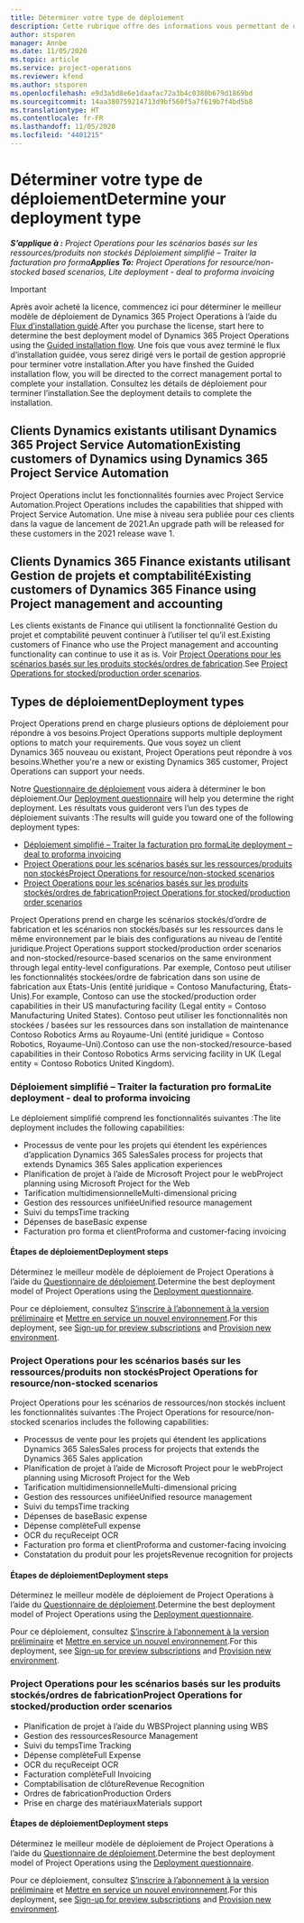 ```yaml
---
title: Déterminer votre type de déploiement
description: Cette rubrique offre des informations vous permettant de déterminer le type de déploiement adéquat de Project Operations pour votre entreprise.
author: stsporen
manager: Annbe
ms.date: 11/05/2020
ms.topic: article
ms.service: project-operations
ms.reviewer: kfend
ms.author: stsporen
ms.openlocfilehash: e9d3a5d8e6e1daafac72a3b4c0380b679d1869bd
ms.sourcegitcommit: 14aa380759214713d9bf560f5a7f619b7f4bd5b8
ms.translationtype: HT
ms.contentlocale: fr-FR
ms.lasthandoff: 11/05/2020
ms.locfileid: "4401215"
---
```

# <a name="determine-your-deployment-type"></a><span data-ttu-id="87731-103">Déterminer votre type de déploiement</span><span class="sxs-lookup"><span data-stu-id="87731-103">Determine your deployment type</span></span>

<span data-ttu-id="87731-104">_**S’applique à :** Project Operations pour les scénarios basés sur les ressources/produits non stockés Déploiement simplifié – Traiter la facturation pro forma_</span><span class="sxs-lookup"><span data-stu-id="87731-104">_**Applies To:** Project Operations for resource/non-stocked based scenarios, Lite deployment - deal to proforma invoicing_</span></span>

> [!IMPORTANT]
> <span data-ttu-id="87731-105">Après avoir acheté la licence, commencez ici pour déterminer le meilleur modèle de déploiement de Dynamics 365 Project Operations à l’aide du [Flux d’installation guidé](https://aka.ms/provisionprojectoperations).</span><span class="sxs-lookup"><span data-stu-id="87731-105">After you purchase the license, start here to determine the best deployment model of Dynamics 365 Project Operations using the [Guided installation flow](https://aka.ms/provisionprojectoperations).</span></span>
> <span data-ttu-id="87731-106">Une fois que vous avez terminé le flux d’installation guidée, vous serez dirigé vers le portail de gestion approprié pour terminer votre installation.</span><span class="sxs-lookup"><span data-stu-id="87731-106">After you have finshed the Guided installation flow, you will be directed to the correct management portal to complete your installation.</span></span> <span data-ttu-id="87731-107">Consultez les détails de déploiement pour terminer l’installation.</span><span class="sxs-lookup"><span data-stu-id="87731-107">See the deployment details to complete the installation.</span></span>


## <a name="existing-customers-of-dynamics-using-dynamics-365-project-service-automation"></a><span data-ttu-id="87731-108">Clients Dynamics existants utilisant Dynamics 365 Project Service Automation</span><span class="sxs-lookup"><span data-stu-id="87731-108">Existing customers of Dynamics using Dynamics 365 Project Service Automation</span></span>
<span data-ttu-id="87731-109">Project Operations inclut les fonctionnalités fournies avec Project Service Automation.</span><span class="sxs-lookup"><span data-stu-id="87731-109">Project Operations includes the capabilities that shipped with Project Service Automation.</span></span> <span data-ttu-id="87731-110">Une mise à niveau sera publiée pour ces clients dans la vague de lancement de 2021.</span><span class="sxs-lookup"><span data-stu-id="87731-110">An upgrade path will be released for these customers in the 2021 release wave 1.</span></span>

## <a name="existing-customers-of-dynamics-365-finance-using-project-management-and-accounting"></a><span data-ttu-id="87731-111">Clients Dynamics 365 Finance existants utilisant Gestion de projets et comptabilité</span><span class="sxs-lookup"><span data-stu-id="87731-111">Existing customers of Dynamics 365 Finance using Project management and accounting</span></span> 

<span data-ttu-id="87731-112">Les clients existants de Finance qui utilisent la fonctionnalité Gestion du projet et comptabilité peuvent continuer à l’utiliser tel qu’il est.</span><span class="sxs-lookup"><span data-stu-id="87731-112">Existing customers of Finance who use the Project management and accounting functionality can continue to use it as is.</span></span> <span data-ttu-id="87731-113">Voir [Project Operations pour les scénarios basés sur les produits stockés/ordres de fabrication](#pma).</span><span class="sxs-lookup"><span data-stu-id="87731-113">See [Project Operations for stocked/production order scenarios](#pma).</span></span>


## <a name="deployment-types"></a><span data-ttu-id="87731-114">Types de déploiement</span><span class="sxs-lookup"><span data-stu-id="87731-114">Deployment types</span></span>
<span data-ttu-id="87731-115">Project Operations prend en charge plusieurs options de déploiement pour répondre à vos besoins.</span><span class="sxs-lookup"><span data-stu-id="87731-115">Project Operations supports multiple deployment options to match your requirements.</span></span> <span data-ttu-id="87731-116">Que vous soyez un client Dynamics 365 nouveau ou existant, Project Operations peut répondre à vos besoins.</span><span class="sxs-lookup"><span data-stu-id="87731-116">Whether you're a new or existing Dynamics 365 customer, Project Operations can support your needs.</span></span>

<span data-ttu-id="87731-117">Notre [Questionnaire de déploiement](https://aka.ms/provisionprojectoperations) vous aidera à déterminer le bon déploiement.</span><span class="sxs-lookup"><span data-stu-id="87731-117">Our [Deployment questionnaire](https://aka.ms/provisionprojectoperations) will help you determine the right deployment.</span></span> <span data-ttu-id="87731-118">Les résultats vous guideront vers l’un des types de déploiement suivants :</span><span class="sxs-lookup"><span data-stu-id="87731-118">The results will guide you toward one of the following deployment types:</span></span>

- [<span data-ttu-id="87731-119">Déploiement simplifié – Traiter la facturation pro forma</span><span class="sxs-lookup"><span data-stu-id="87731-119">Lite deployment – deal to proforma invoicing</span></span>](#lite)
- [<span data-ttu-id="87731-120">Project Operations pour les scénarios basés sur les ressources/produits non stockés</span><span class="sxs-lookup"><span data-stu-id="87731-120">Project Operations for resource/non-stocked scenarios</span></span>](#integrated)
- [<span data-ttu-id="87731-121">Project Operations pour les scénarios basés sur les produits stockés/ordres de fabrication</span><span class="sxs-lookup"><span data-stu-id="87731-121">Project Operations for stocked/production order scenarios</span></span>](#pma)

<span data-ttu-id="87731-122">Project Operations prend en charge les scénarios stockés/d’ordre de fabrication et les scénarios non stockés/basés sur les ressources dans le même environnement par le biais des configurations au niveau de l’entité juridique.</span><span class="sxs-lookup"><span data-stu-id="87731-122">Project Operations support stocked/production order scenarios and non-stocked/resource-based scenarios on the same environment through legal entity-level configurations.</span></span> <span data-ttu-id="87731-123">Par exemple, Contoso peut utiliser les fonctionnalités stockées/ordre de fabrication dans son usine de fabrication aux États-Unis (entité juridique = Contoso Manufacturing, États-Unis).</span><span class="sxs-lookup"><span data-stu-id="87731-123">For example, Contoso can use the stocked/production order capabilities in their US manufacturing facility (Legal entity = Contoso Manufacturing United States).</span></span> <span data-ttu-id="87731-124">Contoso peut utiliser les fonctionnalités non stockées / basées sur les ressources dans son installation de maintenance Contoso Robotics Arms au Royaume-Uni (entité juridique = Contoso Robotics, Royaume-Uni).</span><span class="sxs-lookup"><span data-stu-id="87731-124">Contoso can use the non-stocked/resource-based capabilities in their Contoso Robotics Arms servicing facility in UK (Legal entity = Contoso Robotics United Kingdom).</span></span>

### <a name="lite-deployment---deal-to-proforma-invoicing"></a><a  name="lite"></a><span data-ttu-id="87731-125">Déploiement simplifié – Traiter la facturation pro forma</span><span class="sxs-lookup"><span data-stu-id="87731-125">Lite deployment - deal to proforma invoicing</span></span>

<span data-ttu-id="87731-126">Le déploiement simplifié comprend les fonctionnalités suivantes :</span><span class="sxs-lookup"><span data-stu-id="87731-126">The lite deployment includes the following capabilities:</span></span>

- <span data-ttu-id="87731-127">Processus de vente pour les projets qui étendent les expériences d’application Dynamics 365 Sales</span><span class="sxs-lookup"><span data-stu-id="87731-127">Sales process for projects that extends Dynamics 365 Sales application experiences</span></span>
- <span data-ttu-id="87731-128">Planification de projet à l’aide de Microsoft Project pour le web</span><span class="sxs-lookup"><span data-stu-id="87731-128">Project planning using Microsoft Project for the Web</span></span>
- <span data-ttu-id="87731-129">Tarification multidimensionnelle</span><span class="sxs-lookup"><span data-stu-id="87731-129">Multi-dimensional pricing</span></span>
- <span data-ttu-id="87731-130">Gestion des ressources unifiée</span><span class="sxs-lookup"><span data-stu-id="87731-130">Unified resource management</span></span>
- <span data-ttu-id="87731-131">Suivi du temps</span><span class="sxs-lookup"><span data-stu-id="87731-131">Time tracking</span></span>
- <span data-ttu-id="87731-132">Dépenses de base</span><span class="sxs-lookup"><span data-stu-id="87731-132">Basic expense</span></span>
- <span data-ttu-id="87731-133">Facturation pro forma et client</span><span class="sxs-lookup"><span data-stu-id="87731-133">Proforma and customer-facing invoicing</span></span> 

#### <a name="deployment-steps"></a><span data-ttu-id="87731-134">Étapes de déploiement</span><span class="sxs-lookup"><span data-stu-id="87731-134">Deployment steps</span></span>
<span data-ttu-id="87731-135">Déterminez le meilleur modèle de déploiement de Project Operations à l’aide du [Questionnaire de déploiement](https://aka.ms/provisionprojectoperations).</span><span class="sxs-lookup"><span data-stu-id="87731-135">Determine the best deployment model of Project Operations using the [Deployment questionnaire](https://aka.ms/provisionprojectoperations).</span></span>

<span data-ttu-id="87731-136">Pour ce déploiement, consultez [S’inscrire à l’abonnement à la version préliminaire](lite-preview-subscription-sign-up.md) et [Mettre en service un nouvel environnement](lite-deployment.md).</span><span class="sxs-lookup"><span data-stu-id="87731-136">For this deployment, see [Sign-up for preview subscriptions](lite-preview-subscription-sign-up.md) and [Provision new environment](lite-deployment.md).</span></span> 


### <a name="project-operations-for-resourcenon-stocked-scenarios"></a><a name="integrated"></a><span data-ttu-id="87731-137">Project Operations pour les scénarios basés sur les ressources/produits non stockés</span><span class="sxs-lookup"><span data-stu-id="87731-137">Project Operations for resource/non-stocked scenarios</span></span>
<span data-ttu-id="87731-138">Project Operations pour les scénarios de ressources/non stockés incluent les fonctionnalités suivantes :</span><span class="sxs-lookup"><span data-stu-id="87731-138">The Project Operations for resource/non-stocked scenarios includes the following capabilities:</span></span>
 
- <span data-ttu-id="87731-139">Processus de vente pour les projets qui étendent les applications Dynamics 365 Sales</span><span class="sxs-lookup"><span data-stu-id="87731-139">Sales process for projects that extends the Dynamics 365 Sales application</span></span>
- <span data-ttu-id="87731-140">Planification de projet à l’aide de Microsoft Project pour le web</span><span class="sxs-lookup"><span data-stu-id="87731-140">Project planning using Microsoft Project for the Web</span></span>
- <span data-ttu-id="87731-141">Tarification multidimensionnelle</span><span class="sxs-lookup"><span data-stu-id="87731-141">Multi-dimensional pricing</span></span>
- <span data-ttu-id="87731-142">Gestion des ressources unifiée</span><span class="sxs-lookup"><span data-stu-id="87731-142">Unified resource management</span></span>
- <span data-ttu-id="87731-143">Suivi du temps</span><span class="sxs-lookup"><span data-stu-id="87731-143">Time tracking</span></span>
- <span data-ttu-id="87731-144">Dépenses de base</span><span class="sxs-lookup"><span data-stu-id="87731-144">Basic expense</span></span>
- <span data-ttu-id="87731-145">Dépense complète</span><span class="sxs-lookup"><span data-stu-id="87731-145">Full expense</span></span>
- <span data-ttu-id="87731-146">OCR du reçu</span><span class="sxs-lookup"><span data-stu-id="87731-146">Receipt OCR</span></span>
- <span data-ttu-id="87731-147">Facturation pro forma et client</span><span class="sxs-lookup"><span data-stu-id="87731-147">Proforma and customer-facing invoicing</span></span> 
- <span data-ttu-id="87731-148">Constatation du produit pour les projets</span><span class="sxs-lookup"><span data-stu-id="87731-148">Revenue recognition for projects</span></span>

#### <a name="deployment-steps"></a><span data-ttu-id="87731-149">Étapes de déploiement</span><span class="sxs-lookup"><span data-stu-id="87731-149">Deployment steps</span></span>
<span data-ttu-id="87731-150">Déterminez le meilleur modèle de déploiement de Project Operations à l’aide du [Questionnaire de déploiement](https://aka.ms/provisionprojectoperations).</span><span class="sxs-lookup"><span data-stu-id="87731-150">Determine the best deployment model of Project Operations using the [Deployment questionnaire](https://aka.ms/provisionprojectoperations).</span></span>

<span data-ttu-id="87731-151">Pour ce déploiement, consultez [S’inscrire à l’abonnement à la version préliminaire](resource-sign-up-preview-subscription.md) et [Mettre en service un nouvel environnement](resource-provision-new-environment.md).</span><span class="sxs-lookup"><span data-stu-id="87731-151">For this deployment, see [Sign-up for preview subscriptions](resource-sign-up-preview-subscription.md) and [Provision new environment](resource-provision-new-environment.md).</span></span> 


### <a name="project-operations-for-stockedproduction-order-scenarios"></a><a name="pma"></a><span data-ttu-id="87731-152">Project Operations pour les scénarios basés sur les produits stockés/ordres de fabrication</span><span class="sxs-lookup"><span data-stu-id="87731-152">Project Operations for stocked/production order scenarios</span></span>

- <span data-ttu-id="87731-153">Planification de projet à l’aide du WBS</span><span class="sxs-lookup"><span data-stu-id="87731-153">Project planning using WBS</span></span>
- <span data-ttu-id="87731-154">Gestion des ressources</span><span class="sxs-lookup"><span data-stu-id="87731-154">Resource Management</span></span>
- <span data-ttu-id="87731-155">Suivi du temps</span><span class="sxs-lookup"><span data-stu-id="87731-155">Time Tracking</span></span>
- <span data-ttu-id="87731-156">Dépense complète</span><span class="sxs-lookup"><span data-stu-id="87731-156">Full Expense</span></span>
- <span data-ttu-id="87731-157">OCR du reçu</span><span class="sxs-lookup"><span data-stu-id="87731-157">Receipt OCR</span></span>
- <span data-ttu-id="87731-158">Facturation complète</span><span class="sxs-lookup"><span data-stu-id="87731-158">Full Invoicing</span></span>
- <span data-ttu-id="87731-159">Comptabilisation de clôture</span><span class="sxs-lookup"><span data-stu-id="87731-159">Revenue Recognition</span></span>
- <span data-ttu-id="87731-160">Ordres de fabrication</span><span class="sxs-lookup"><span data-stu-id="87731-160">Production Orders</span></span>
- <span data-ttu-id="87731-161">Prise en charge des matériaux</span><span class="sxs-lookup"><span data-stu-id="87731-161">Materials support</span></span>

#### <a name="deployment-steps"></a><span data-ttu-id="87731-162">Étapes de déploiement</span><span class="sxs-lookup"><span data-stu-id="87731-162">Deployment steps</span></span>
<span data-ttu-id="87731-163">Déterminez le meilleur modèle de déploiement de Project Operations à l’aide du [Questionnaire de déploiement](https://aka.ms/provisionprojectoperations).</span><span class="sxs-lookup"><span data-stu-id="87731-163">Determine the best deployment model of Project Operations using the [Deployment questionnaire](https://aka.ms/provisionprojectoperations).</span></span>

<span data-ttu-id="87731-164">Pour ce déploiement, consultez [S’inscrire à l’abonnement à la version préliminaire](https://docs.microsoft.com/dynamics365/fin-ops-core/dev-itpro/dev-tools/sign-up-preview-subscription?toc=/dynamics365/finance/toc.json) et [Mettre en service un nouvel environnement](https://docs.microsoft.com/dynamics365/fin-ops-core/dev-itpro/deployment/deploy-demo-environment?toc=/dynamics365/finance/toc.json).</span><span class="sxs-lookup"><span data-stu-id="87731-164">For this deployment, see [Sign-up for preview subscriptions](https://docs.microsoft.com/dynamics365/fin-ops-core/dev-itpro/dev-tools/sign-up-preview-subscription?toc=/dynamics365/finance/toc.json) and [Provision new environment](https://docs.microsoft.com/dynamics365/fin-ops-core/dev-itpro/deployment/deploy-demo-environment?toc=/dynamics365/finance/toc.json).</span></span> 

